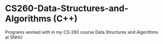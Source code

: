 # CS260-Data-Structures-and-Algorithms (C++)
Programs worked with in my CS-260 course Data Structures and Algorithms at SNHU
